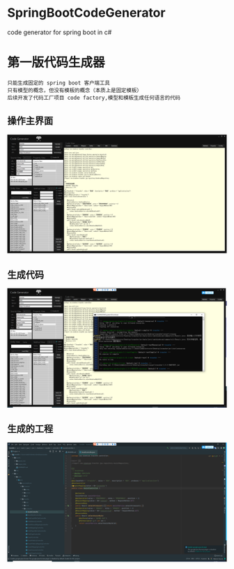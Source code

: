 # SpringBootCodeGenerator
code generator for spring boot in c#

# 第一版代码生成器
```
只能生成固定的 spring boot 客户端工具
只有模型的概念，但没有模板的概念（本质上是固定模板）
后续开发了代码工厂项目 code factory,模型和模板生成任何语言的代码
```
## 操作主界面

![ui.png](doc/images/ui.png)

## 生成代码
![code.png](doc/images/code.png)

## 生成的工程
![project.png](doc/images/project.png)
